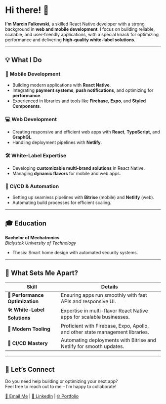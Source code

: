 # Hi there! 👋  

**I’m Marcin Falkowski**, a skilled React Native developer with a strong background in **web and mobile development**. I focus on building reliable, scalable, and user-friendly applications, with a special knack for optimizing performance and delivering **high-quality white-label solutions**.  

---

## 💡 What I Do  

### 📱 **Mobile Development**  
- Building modern applications with **React Native**.  
- Integrating **payment systems**, **push notifications**, and optimizing for **performance**.  
- Experienced in libraries and tools like **Firebase**, **Expo**, and **Styled Components**.  

### 💻 **Web Development**  
- Creating responsive and efficient web apps with **React**, **TypeScript**, and **GraphQL**.  
- Handling deployment pipelines with **Netlify**.  

### 🛠 **White-Label Expertise**  
- Developing **customizable multi-brand solutions** in React Native.  
- Managing **dynamic flavors** for mobile and web apps.  

### 🚀 **CI/CD & Automation**  
- Setting up seamless pipelines with **Bitrise** (mobile) and **Netlify** (web).  
- Automating build processes for efficient scaling.  

---

## 🎓 **Education**  

**Bachelor of Mechatronics**  
_Bialystok University of Technology_  
- Thesis: Smart home design with automated security systems.  

---

## 🌟 **What Sets Me Apart?**  

| **Skill**                     | **Details**                                                                 |
|-------------------------------|-----------------------------------------------------------------------------|
| 🚀 **Performance Optimization** | Ensuring apps run smoothly with fast APIs and responsive UI.                |
| 🛠 **White-Label Solutions**    | Expertise in multi-flavor React Native apps for scalable businesses.        |
| 🔧 **Modern Tooling**           | Proficient with Firebase, Expo, Apollo, and other state management libraries. |
| 🔄 **CI/CD Mastery**            | Automating deployments with Bitrise and Netlify for smooth updates.         |

---

## 📨 **Let’s Connect**  

Do you need help building or optimizing your next app?  
Feel free to reach out to me – I’m happy to collaborate!  

[📧 Email Me](mailto:falkowskimarcin98@gmail.com) | [💼 LinkedIn](https://www.linkedin.com/in/marcin-falkowski-2a7364209) | [🌐 Portfolio](https://marcin-falkowski.netlify.app)  
